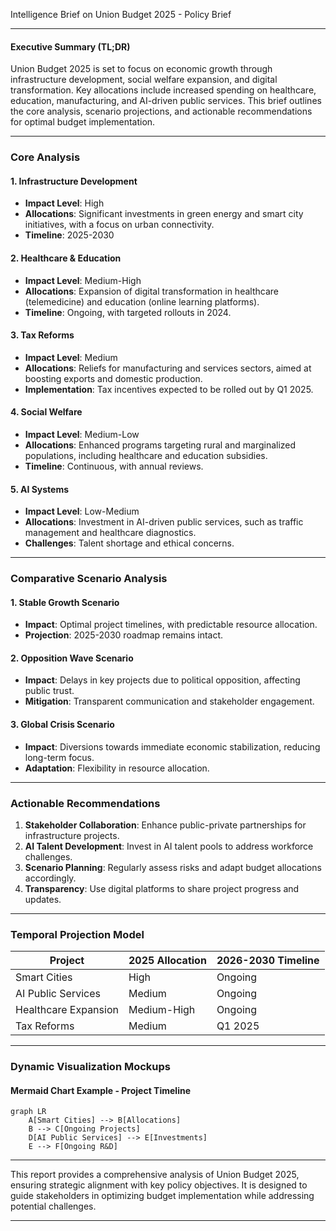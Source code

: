 Intelligence Brief on Union Budget 2025 - Policy Brief

---

#### **Executive Summary (TL;DR)**

Union Budget 2025 is set to focus on economic growth through infrastructure development, social welfare expansion, and digital transformation. Key allocations include increased spending on healthcare, education, manufacturing, and AI-driven public services. This brief outlines the core analysis, scenario projections, and actionable recommendations for optimal budget implementation.

---

### **Core Analysis**

#### **1. Infrastructure Development**
- **Impact Level**: High
- **Allocations**: Significant investments in green energy and smart city initiatives, with a focus on urban connectivity.
- **Timeline**: 2025-2030

#### **2. Healthcare & Education**
- **Impact Level**: Medium-High
- **Allocations**: Expansion of digital transformation in healthcare (telemedicine) and education (online learning platforms).
- **Timeline**: Ongoing, with targeted rollouts in 2024.

#### **3. Tax Reforms**
- **Impact Level**: Medium
- **Allocations**: Reliefs for manufacturing and services sectors, aimed at boosting exports and domestic production.
- **Implementation**: Tax incentives expected to be rolled out by Q1 2025.

#### **4. Social Welfare**
- **Impact Level**: Medium-Low
- **Allocations**: Enhanced programs targeting rural and marginalized populations, including healthcare and education subsidies.
- **Timeline**: Continuous, with annual reviews.

#### **5. AI Systems**
- **Impact Level**: Low-Medium
- **Allocations**: Investment in AI-driven public services, such as traffic management and healthcare diagnostics.
- **Challenges**: Talent shortage and ethical concerns.

---

### **Comparative Scenario Analysis**

#### **1. Stable Growth Scenario**
- **Impact**: Optimal project timelines, with predictable resource allocation.
- **Projection**: 2025-2030 roadmap remains intact.

#### **2. Opposition Wave Scenario**
- **Impact**: Delays in key projects due to political opposition, affecting public trust.
- **Mitigation**: Transparent communication and stakeholder engagement.

#### **3. Global Crisis Scenario**
- **Impact**: Diversions towards immediate economic stabilization, reducing long-term focus.
- **Adaptation**: Flexibility in resource allocation.

---

### **Actionable Recommendations**

1. **Stakeholder Collaboration**: Enhance public-private partnerships for infrastructure projects.
2. **AI Talent Development**: Invest in AI talent pools to address workforce challenges.
3. **Scenario Planning**: Regularly assess risks and adapt budget allocations accordingly.
4. **Transparency**: Use digital platforms to share project progress and updates.

---

### **Temporal Projection Model**

| Project                  | 2025 Allocation | 2026-2030 Timeline |
|---------------------------|-----------------|---------------------|
| Smart Cities              | High            | Ongoing             |
| AI Public Services         | Medium          | Ongoing             |
| Healthcare Expansion     | Medium-High      | Ongoing             |
| Tax Reforms               | Medium          | Q1 2025             |

---

### **Dynamic Visualization Mockups**

#### **Mermaid Chart Example - Project Timeline**

```mermaid
graph LR
    A[Smart Cities] --> B[Allocations]
    B --> C[Ongoing Projects]
    D[AI Public Services] --> E[Investments]
    E --> F[Ongoing R&D]
```

---

This report provides a comprehensive analysis of Union Budget 2025, ensuring strategic alignment with key policy objectives. It is designed to guide stakeholders in optimizing budget implementation while addressing potential challenges.

---